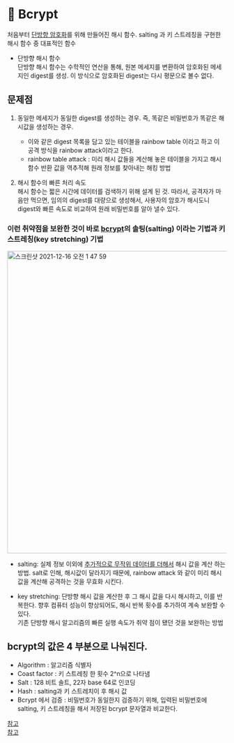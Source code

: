 # 📱 Bcrypt 


처음부터 <U>단방향 암호화</U>를 위해 만들어진 해시 함수.
salting 과 키 스트레칭을 구현한 해시 함수 중 대표적인 함수   

* 단방향 해시 함수  
단방향 해시 함수는 수학적인 연산을 통해, 원본 메세지를 변환하여 암호화된 메세지인 digest를 생성. 이 방식으로 암호화된 digest는 다시 평문으로 볼수 없다.    


## 문제점 
1. 동일한 메세지가 동일한 digest를 생성하는 경우. 즉, 똑같은 비밀번호가 똑같은 해시값을 생성하는 경우.    
    - 이와 같은 digest 목록을 담고 있는 테이블을 rainbow table 이라고 하고 이 공격 방식을 rainbow attack이라고 한다.

    * rainbow table attack : 미리 해시 값들을 계산해 놓은 테이블을 가지고 해시 함수 반환 값을 역추적해 원래 정보를 찾아내는 해킹 방법    

2) 해시 함수의 빠른 처리 속도   
해시 함수는 짧은 시간에 데이터를 검색하기 위해 설계 된 것. 따라서, 공격자가 마음만 먹으면, 임의의 digest를 대량으로 생성해서, 사용자의 암호가 해시도니 digest와 빠른 속도로 비교하여 원래 비밀번호를 알아 낼수 있다.


### 이런 취약점을 보완한 것이 바로 <U>bcrypt</U>의 솔팅(salting) 이라는 기법과 키 스트레칭(key stretching) 기법

<img width="692" alt="스크린샷 2021-12-16 오전 1 47 59" src="https://user-images.githubusercontent.com/88166362/146228739-7b50f978-6c8b-4b9b-b934-fbd5cf5b26b8.png">


* salting: 실제 정보 이외에 <U>추가적으로 무작위 데이터를 더해서</U> 해시 값을 계산 하는 방법. salt로 인해, 해시값이 달라지기 때문에, rainbow attack 와 같이 미리 해시 값을 계산해 공격하는 것을 무효화 시킨다.

* key stretching: 단방향 해시 값을 계산한 후 그 해시 값을 다시 해시하고, 이를 반복한다. 향후 컴퓨터 성능이 향상되어도, 해시 반복 횟수를 추가하여 계속 보완할 수 있다.   
기존 단방향 해시 알고리즘의 빠른 실행 속도가 취약 점이 됐던 것을 보완하는 방법   


## bcrypt의 값은 4 부분으로 나눠진다.  
* Algorithm : 알고리즘 식별자   
* Coast factor :  키 스트레칭 한 횟수 2^n으로 나타냄  
* Salt : 128 비트 솔트, 22자 base 64로 인코딩    
* Hash : salting과 키 스트레치이 후 해시 값   
* Bcrypt 에서 검증 : 비밀번호가 동일한지 검증하기 위해, 입력된 비밀번호에 salting, 키 스트레칭을 해서 저장된 bcrypt 문자열과 비교한다.  


[참고](https://velog.io/@sangmin7648/Bcrypt%EB%9E%80)  
[참고](https://velog.io/@sungjun-jin/bcrypt)


